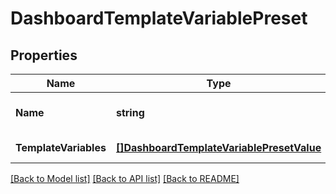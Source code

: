 # DashboardTemplateVariablePreset

## Properties

Name | Type | Description | Notes
------------ | ------------- | ------------- | -------------
**Name** | **string** | The name of the variable. | [optional] 
**TemplateVariables** | [**[]DashboardTemplateVariablePresetValue**](DashboardTemplateVariablePresetValue.md) | List of variables. | [optional] 

[[Back to Model list]](../README.md#documentation-for-models) [[Back to API list]](../README.md#documentation-for-api-endpoints) [[Back to README]](../README.md)


